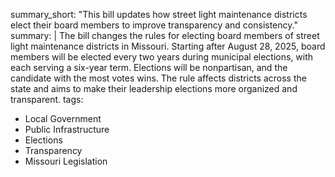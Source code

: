 summary_short: "This bill updates how street light maintenance districts elect their board members to improve transparency and consistency."
summary: |
  The bill changes the rules for electing board members of street light maintenance districts in Missouri. Starting after August 28, 2025, board members will be elected every two years during municipal elections, with each serving a six-year term. Elections will be nonpartisan, and the candidate with the most votes wins. The rule affects districts across the state and aims to make their leadership elections more organized and transparent.
tags:
  - Local Government
  - Public Infrastructure
  - Elections
  - Transparency
  - Missouri Legislation
